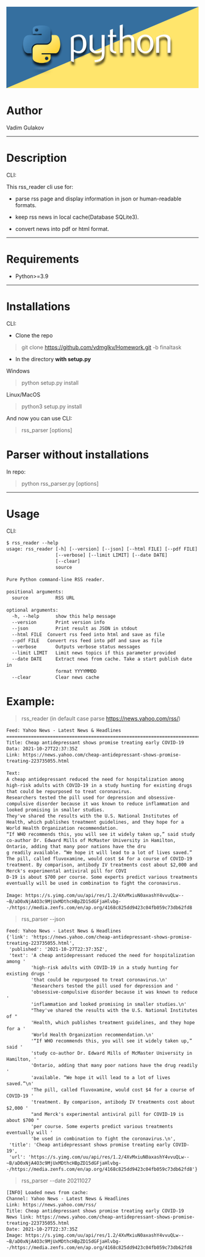 ![python logo](RP/templates/Python_logo.jpg) 
# Author
Vadim Gulakov

---

# Description
CLI:

This rss_reader cli use for:

- parse rss page and display information in json or human-readable formats.

- keep rss news in local cache(Database SQLite3).

- convert news into pdf or html format.

---
# Requirements
- Python>=3.9

---

# Installations
CLI:

- Clone the repo

>git clone https://github.com/vdmglkv/Homework.git -b finaltask

- In the directory **with setup.py**

Windows
>python setup.py install

Linux/MacOS

>python3 setup.py install

And now you can use CLI:
>rss_parser [options]


# Parser without installations

In repo:
>python rss_parser.py [options]
---
# Usage
CLI:

```
$ rss_reader --help
usage: rss_reader [-h] [--version] [--json] [--html FILE] [--pdf FILE]
                  [--verbose] [--limit LIMIT] [--date DATE]
                  [--clear]
                  source
                  
Pure Python command-line RSS reader.

positional arguments:
  source          RSS URL

optional arguments:
  -h, --help      show this help message
  --version       Print version info
  --json          Print result as JSON in stdout
  --html FILE  Convert rss feed into html and save as file
  --pdf FILE   Convert rss feed into pdf and save as file
  --verbose       Outputs verbose status messages
  --limit LIMIT   Limit news topics if this parameter provided
  --date DATE     Extract news from cache. Take a start publish date in
                  format YYYYMMDD
  --clear         Clear news cache
```
# Example:


> rss_reader (in default case parse https://news.yahoo.com/rss/) 
```
Feed: Yahoo News - Latest News & Headlines
=================================================================================================================================================================================
Title: Cheap antidepressant shows promise treating early COVID-19
Data: 2021-10-27T22:37:35Z
Link: https://news.yahoo.com/cheap-antidepressant-shows-promise-treating-223735055.html

Text:
A cheap antidepressant reduced the need for hospitalization among high-risk adults with COVID-19 in a study hunting for existing drugs that could be repurposed to treat coronavirus.
Researchers tested the pill used for depression and obsessive-compulsive disorder because it was known to reduce inflammation and looked promising in smaller studies.
They've shared the results with the U.S. National Institutes of Health, which publishes treatment guidelines, and they hope for a World Health Organization recommendation.
“If WHO recommends this, you will see it widely taken up,” said study co-author Dr. Edward Mills of McMaster University in Hamilton, Ontario, adding that many poor nations have the dru
g readily available. “We hope it will lead to a lot of lives saved.”
The pill, called fluvoxamine, would cost $4 for a course of COVID-19 treatment. By comparison, antibody IV treatments cost about $2,000 and Merck's experimental antiviral pill for COVI
D-19 is about $700 per course. Some experts predict various treatments eventually will be used in combination to fight the coronavirus.

Image: https://s.yimg.com/uu/api/res/1.2/4XvMxiuN0axashY4vvuQLw--~B/aD0xNjA4O3c9MjUxMDthcHBpZD15dGFjaHlvbg--/https://media.zenfs.com/en/ap.org/4168c825dd9423c04fb059c73db62fd8
```
> rss_parser --json
```
Feed: Yahoo News - Latest News & Headlines
{'link': 'https://news.yahoo.com/cheap-antidepressant-shows-promise-treating-223735055.html',
 'published': '2021-10-27T22:37:35Z',
 'text': 'A cheap antidepressant reduced the need for hospitalization among '
         'high-risk adults with COVID-19 in a study hunting for existing drugs '
         'that could be repurposed to treat coronavirus.\n'
         'Researchers tested the pill used for depression and '
         'obsessive-compulsive disorder because it was known to reduce '
         'inflammation and looked promising in smaller studies.\n'
         "They've shared the results with the U.S. National Institutes of "
         'Health, which publishes treatment guidelines, and they hope for a '
         'World Health Organization recommendation.\n'
         '“If WHO recommends this, you will see it widely taken up,” said '
         'study co-author Dr. Edward Mills of McMaster University in Hamilton, '
         'Ontario, adding that many poor nations have the drug readily '
         'available. “We hope it will lead to a lot of lives saved.”\n'
         'The pill, called fluvoxamine, would cost $4 for a course of COVID-19 '
         'treatment. By comparison, antibody IV treatments cost about $2,000 '
         "and Merck's experimental antiviral pill for COVID-19 is about $700 "
         'per course. Some experts predict various treatments eventually will '
         'be used in combination to fight the coronavirus.\n',
 'title': 'Cheap antidepressant shows promise treating early COVID-19',
 'url': 'https://s.yimg.com/uu/api/res/1.2/4XvMxiuN0axashY4vvuQLw--~B/aD0xNjA4O3c9MjUxMDthcHBpZD15dGFjaHlvbg--/https://media.zenfs.com/en/ap.org/4168c825dd9423c04fb059c73db62fd8'}
```
> rss_parser --date 20211027
```
[INFO] Loaded news from cache:
Channel: Yahoo News - Latest News & Headlines
Link: https://news.yahoo.com/rss/
Title: Cheap antidepressant shows promise treating early COVID-19
News link: https://news.yahoo.com/cheap-antidepressant-shows-promise-treating-223735055.html
Date: 2021-10-27T22:37:35Z
Image: https://s.yimg.com/uu/api/res/1.2/4XvMxiuN0axashY4vvuQLw--~B/aD0xNjA4O3c9MjUxMDthcHBpZD15dGFjaHlvbg--/https://media.zenfs.com/en/ap.org/4168c825dd9423c04fb059c73db62fd8
```

